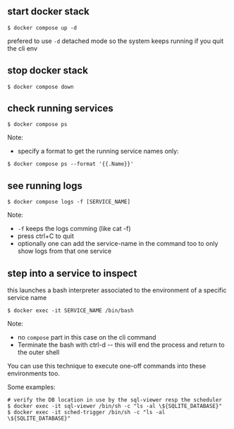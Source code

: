 ## start docker stack

```
$ docker compose up -d
```

prefered to use `-d` detached mode so the system keeps running if you quit the cli env


## stop docker stack

```
$ docker compose down
```

## check running services

```
$ docker compose ps
```

Note:
* specify a format to get the running service names only:

```
$ docker compose ps --format '{{.Name}}'
```


## see running logs

```
$ docker compose logs -f [SERVICE_NAME]
```

Note:
* `-f` keeps the logs comming (like cat -f) 
* press ctrl+C to quit
* optionally one can add the service-name in the command too to only show logs from that one service


## step into a service to inspect

this launches a bash interpreter associated to the environment of a specific service name

```
$ docker exec -it SERVICE_NAME /bin/bash
```

Note: 
* no `compose` part in this case on the cli command
* Terminate the bash with ctrl-d -- this will end the process and return to the outer shell

You can use this technique to execute one-off commands into these environments too.

Some examples:

```
# verify the DB location in use by the sql-viewer resp the scheduler
$ docker exec -it sql-viewer /bin/sh -c "ls -al \${SQLITE_DATABASE}"
$ docker exec -it sched-trigger /bin/sh -c "ls -al \${SQLITE_DATABASE}"


```




